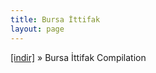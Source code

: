 ```yaml
---
title: Bursa İttifak
layout: page
---
```


<a href="https://cloud.mail.ru/public/bc0bf9685a52/Bursa%20Ittifak%20Complation" target="_blank">[indir]</a>  »  Bursa İttifak Compilation